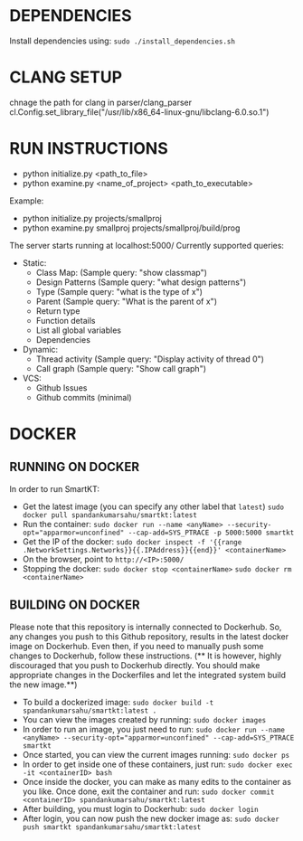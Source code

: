 # DEPENDENCIES

Install dependencies using:
	`sudo ./install_dependencies.sh`

# CLANG SETUP

chnage the path for clang in parser/clang_parser
cl.Config.set_library_file("/usr/lib/x86_64-linux-gnu/libclang-6.0.so.1")

# RUN INSTRUCTIONS

* python initialize.py <path_to_file>
* python examine.py <name_of_project> <path_to_executable>

Example:

* python initialize.py projects/smallproj
* python examine.py smallproj projects/smallproj/build/prog

The server starts running at localhost:5000/
Currently supported queries:

* Static:
	* Class Map: (Sample query: "show classmap")
	* Design Patterns (Sample query: "what design patterns")
	* Type (Sample query: "what is the type of x")
	* Parent (Sample query: "What is the parent of x")
	* Return type
	* Function details
	* List all global variables
	* Dependencies
* Dynamic:
	* Thread activity (Sample query: "Display activity of thread 0")
	* Call graph (Sample query: "Show call graph")
* VCS:
	* Github Issues
	* Github commits (minimal)
# DOCKER

## RUNNING ON DOCKER
In order to run SmartKT:
* Get the latest image (you can specify any other label that `latest`)
	`sudo docker pull spandankumarsahu/smartkt:latest`
* Run the container:
	`sudo docker run --name <anyName> --security-opt="apparmor=unconfined" --cap-add=SYS_PTRACE -p 5000:5000 smartkt`
* Get the IP of the docker:
	`sudo docker inspect -f '{{range .NetworkSettings.Networks}}{{.IPAddress}}{{end}}' <containerName>`
* On the browser, point to `http://<IP>:5000/`
* Stopping the docker:
	`sudo docker stop <containerName>`
	`sudo docker rm <containerName>`

## BUILDING ON DOCKER

Please note that this repository is internally connected to Dockerhub. So, any changes you push to this Github
repository, results in the latest docker image on Dockerhub. Even then, if you need to manually push some changes
to Dockerhub, follow these instructions. (** It is however, highly discouraged that you push to Dockerhub directly.
You should make appropriate changes in the Dockerfiles and let the integrated system build the new image.**)

* To build a dockerized image:
	`sudo docker build -t spandankumarsahu/smartkt:latest .`
* You can view the images created by running:
	`sudo docker images`
* In order to run an image, you just need to run:
	`sudo docker run --name <anyName> --security-opt="apparmor=unconfined" --cap-add=SYS_PTRACE smartkt`
* Once started, you can view the current images running:
	`sudo docker ps`
* In order to get inside one of these containers, just run:	
	`sudo docker exec -it <containerID> bash`
* Once inside the docker, you can make as many edits to the container as you like. Once done, exit the container and run:
	`sudo docker commit <containerID> spandankumarsahu/smartkt:latest`
* After building, you must login to Dockerhub:
	`sudo docker login`
* After login, you can now push the new docker image as:
	`sudo docker push smartkt spandankumarsahu/smartkt:latest`
